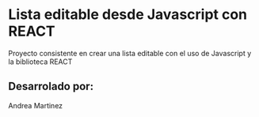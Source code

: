 # Lista editable desde Javascript con REACT
Proyecto consistente en crear una lista editable con el uso de Javascript y la biblioteca REACT

## Desarrolado por:
Andrea Martinez 
